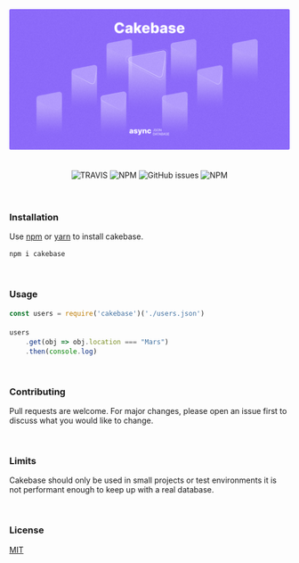<div align="center">
    <img src="https://raw.githubusercontent.com/erwinkulasic/Cakebase/master/.github/assets/header.png" width="800px"/>
</div>

<br>
<br>

<div align="center">

<img alt="TRAVIS" src="https://img.shields.io/travis/erwinkulasic/cakebase?&logo=travis&color=df8&&style=flat-square">
<img alt="NPM" src="https://img.shields.io/npm/dw/cakebase?color=000&logo=npm&style=flat-square">
<img alt="GitHub issues" src="https://img.shields.io/github/issues/erwinkulasic/cakebase?color=000&logo=github&style=flat-square">
<img alt="NPM" src="https://img.shields.io/github/license/erwinkulasic/cakebase?color=000&style=flat-square">


</div>

<br>

<br>

### **Installation**


Use [npm](https://www.npmjs.com/) or [yarn](https://classic.yarnpkg.com/en/) to install cakebase.

```bash
npm i cakebase
```


<br>

### **Usage**


```javascript
const users = require('cakebase')('./users.json')

users
    .get(obj => obj.location === "Mars")
    .then(console.log)

```

<br>

### **Contributing**
Pull requests are welcome. For major changes, please open an issue first to discuss what you would like to change.

<br>

### **Limits**
Cakebase should only be used in small projects or test environments it is not performant enough to keep up with a real database.

<br>

### **License**
[MIT](https://github.com/erwinkulasic/Cakebase/blob/master/LICENSE)
